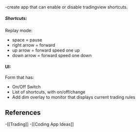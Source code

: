 -create app that can enable or disable tradingview shortcuts.

##### Shortcuts: 

Replay mode:
- space = pause 
- right arrow = forward
- up arrow = forward speed one up
- down arrow = forward speed one down


#### UI:

Form that has:

- On/Off Switch
- List of shortcuts, with on/off/change
- Add dim overlay to monitor that displays current trading rules



## References
<!-- Links to pages not referenced in the content -->
-[[Trading]]
-[[Coding App Ideas]]
